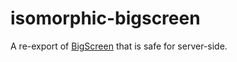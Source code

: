 # isomorphic-bigscreen

A re-export of [BigScreen](https://github.com/bdougherty/BigScreen) that is safe for server-side.
